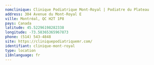 ```yaml
---
nomclinique: Clinique Podiatrique Mont-Royal | Podiatre du Plateau
address: 304 Avenue du Mont-Royal E
ville: Montréal, QC H2T 1P8
pays: Canada
latitude: 45.52296198282338
longitude: -73.58365365967873
phone: (514) 543-4848
site: https://cliniquepodiatriquemr.com/
identifiant: clinique-mont-royal
type: location
i18nlanguage: fr
---
```

